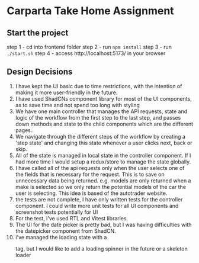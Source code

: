 Carparta Take Home Assignment
=============================

Start the project
-----------------
step 1 - cd into frontend folder
step 2 - run `npm install`
step 3 - run `./start.sh`
step 4 - access http://localhost:5173/ in your browser

Design Decisions
----------------

1. I have kept the UI basic due to time restrictions, with the intention of making it more user-friendly in the future.
2. I have used ShadCNs component library for most of the UI components, as to save time and not spend too long with styling
3. We have one main controller that manages the API requests, state and logic of the workflow from the first step to the last step,
    and passes down methods and state to the child components which are the different pages..
4. We navigate through the different steps of the workflow by creating a 'step state' and changing this state whenever a user clicks next, back or skip.
5. All of the state is managed in local state in the controller component. If I had more time I would setup a redux/store to manage the state globally.
6. I have called all of the api requests only when the user selects one of the fields that is necessary for the request.
    This is to save on unnecessary data being returned. e.g. models are only returned when a make is selected so we only return the potential models of the car the user is selecting.
    This idea is based of the autotrader website.
7. the tests are not complete, I have only written tests for the controller component. I could write more unit tests for all UI components and screenshot tests potentially for UI
8. For the test, i've used RTL and Vitest libraries.
9. The UI for the date picker is pretty bad, but I was having difficulties with the datepicker component from ShadCN.
10. i've managed the loading state with a <p> tag, but I would like to add a loading spinner in the future or a skeleton loader